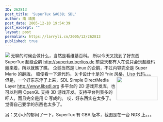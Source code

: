 ```yaml
---
ID: 262813
post_title: 'SuperTux &#038; SDL'
author: 南 靖男
post_date: 2005-12-10 19:54:39
post_excerpt: ""
layout: post
permalink: https://larryli.cn/2005/12/262813
published: true
---
```

<img src="http://supertux.berlios.de/wiki/skins/common/images/logo.png" align="left" />无聊的时候会做什么，当然是看维基百科。
所以今天又找到了好东西 SuperTux 超级企鹅 <a href="http://supertux.berlios.de">http://supertux.berlios.de</a>
前些天都有人在说只会玩超级玛丽来着，所以就瞧了瞧。
企鹅当然是 Linux 的企鹅，不过内容完全是 Super Mario 的翻版。
顺便看一下源代码，关卡设计十足的 *nix 风格，Lisp 代码。。。
<img src="http://www.tr0ll.net/libsdl/logo/sdl_powered.gif" align="right" height="77" width="136" />但是，一个好东东浮了上来，SDL Simple DirectMedia Layer http://www.libsdl.org
多平台的 2D 游戏开发库，也可以利用 OpenGL 支持 3D 游戏开发。支持平台列表多的吓人，而且完全是用 C 写成的。
哎，好东西实在太多了。觉得自己要学的东西也太多了。<!--more-->

另：又小小的郁闷了一下，SuperTux 有 GBA 版本，截图是在一台 NDS 上。。。